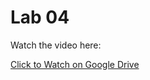 # Lab 04

Watch the video here:

[Click to Watch on Google Drive](https://drive.google.com/drive/folders/1GJNEElj3Q-x1B9g5IMeP2B_1BI2e5RZL?usp=drive_link)
